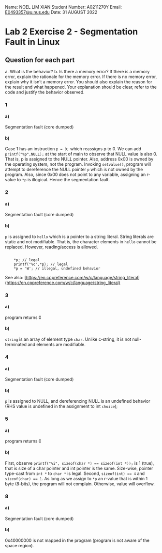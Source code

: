 Name: NOEL LIM XIAN
Student Number: A0211270Y
Email: E0493357@u.nus.edu
Date: 31 AUGUST 2022

# Lab 2 Exercise 2 - Segmentation Fault in Linux

## Question for each part

a. What is the behavior?
b. Is there a memory error? If there is a memory error, explain the rationale for the memory error.
If there is no memory error, explain why it isn’t a memory error. You should also explain the
reason for the result and what happened. Your explanation should be clear, refer to the code
and justify the behavior observed.

### 1
#### a)

Segmentation fault (core dumped)

#### b)

Case 1 has an instruction ```p = 0;``` which reassigns p to 0. We can add ```printf("%p",NULL);``` at the start of main to observe that NULL value is also 0. That is, p is assigned to the NULL pointer. Also, address 0x00 is owned by the operating system, not the program. Invoking ```setvalue()```, program will attempt to dereference the NULL pointer ```p``` which is not owned by the program. Also, since 0x00 does not point to any variable, assigning an r-value to ```*p``` is illogical. Hence the segmentation fault.


### 2

#### a)
Segmentation fault (core dumped)

#### b)

```p``` is assigned to ```hello``` which is a pointer to a string literal. String literals are static and not modifiable. That is, the character elements in ```hello``` cannot be replaced. However, reading/access is allowed. 

```

    *p; // legal
    printf("%c",*p); // legal
    *p = 'W'; // illegal, undefined behavior
```

See also: [https://en.cppreference.com/w/c/language/string_literal](https://en.cppreference.com/w/c/language/string_literal)



### 3

#### a)
program returns 0

#### b)

```string``` is an array of element type ```char```. Unlike c-string, it is not null-terminated and elements are modifiable.



### 4

#### a)
Segmentation fault (core dumped)

#### b)

```p``` is assigned to NULL, and dereferencing NULL is an undefined behavior (RHS value is undefined in the assignment to int ```choice```);

### 5

#### a)
program returns 0

#### b)
First, observe ```printf("%i", sizeof(char *) == sizeof(int *));``` is 1 (true), that is size of a char pointer and int pointer is the same. Size-wise, pointer type-cast from ```int *``` to ```char *``` is legal. Second, ```sizeof(int) == 4``` and ```sizeof(char) == 1```. As long as we assign to ```*p``` an r-value that is within 1 byte (8-bits), the program will not complain. Otherwise, value will overflow.


### 8

#### a)
Segmentation fault (core dumped)

#### b)
0x40000000 is not mapped in the program (program is not aware of the space region).